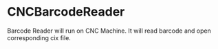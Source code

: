 # CNCBarcodeReader
Barcode Reader will run on CNC Machine. It will read barcode and open corresponding cix file.
